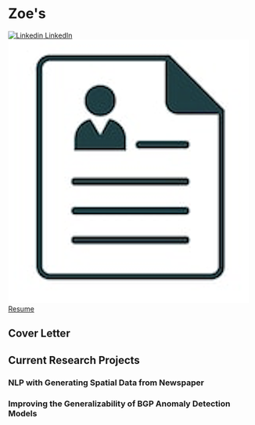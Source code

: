 # Zoe's

[![Linkedin](https://i.stack.imgur.com/gVE0j.png) LinkedIn](https://www.linkedin.com/in/zhuochengshang/)
&nbsp;[![minipic](resume_logo.png) Resume](Zhuocheng_Shang_Resume.pdf "Resume")

## Cover Letter

## Current Research Projects

### NLP with Generating Spatial Data from Newspaper
### Improving the Generalizability of BGP Anomaly Detection Models


